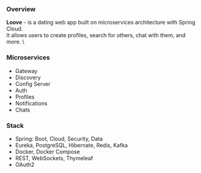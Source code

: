 ### Overview
**Loove** - is a dating web app built on microservices architecture with Spring Cloud. \
It allows users to create profiles, search for others, chat with them, and more. \

### Microservices
- Gateway
- Discovery
- Config Server
- Auth
- Profiles
- Notifications
- Chats

### Stack
- Spring: Boot, Cloud, Security, Data
- Eureka, PostgreSQL, Hibernate, Redis, Kafka
- Docker, Docker Compose
- REST, WebSockets, Thymeleaf
- OAuth2
